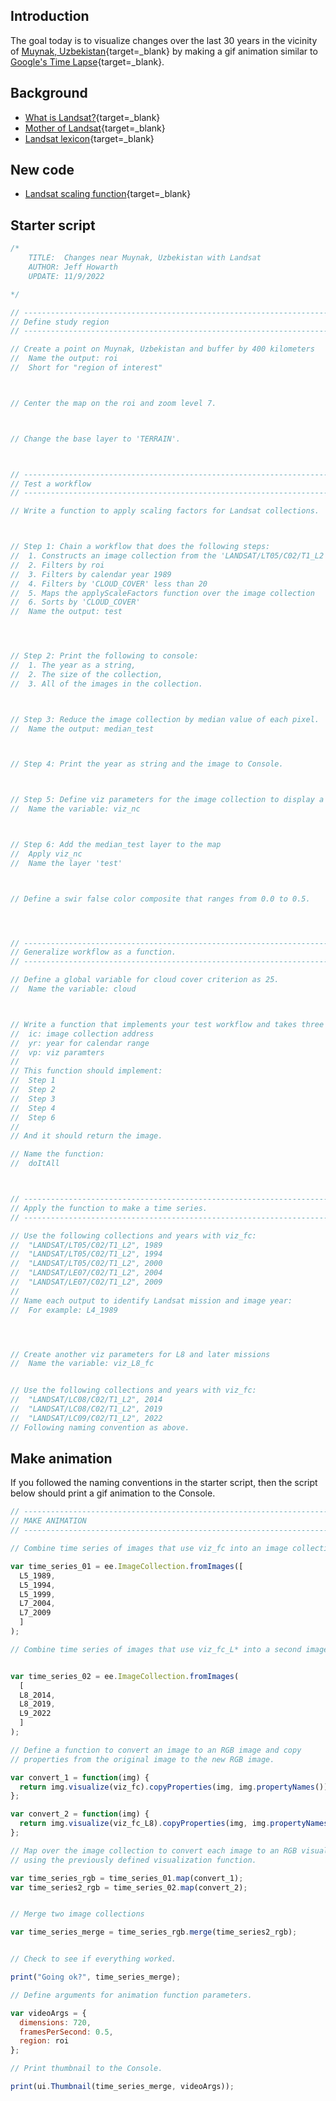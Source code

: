 ## Introduction    

The goal today is to visualize changes over the last 30 years in the vicinity of [Muynak, Uzbekistan](https://www.nytimes.com/2018/08/09/world/asia/aral-sea-disappearing-uzbekistan.html){target=_blank} by making a gif animation similar to [Google's Time Lapse](https://earthengine.google.com/timelapse/){target=_blank}.  

## Background   

- [What is Landsat?](../concepts/what_is_landsat.md){target=_blank}  
- [Mother of Landsat](../concepts/mother_of_landsat.md){target=_blank}  
- [Landsat lexicon](../concepts/landsat_lexicon.md){target=_blank}  

## New code  

- [Landsat scaling function](../code/ic/landsat_scaling_function.md){target=_blank}    


## Starter script    

```js
/*
    TITLE:  Changes near Muynak, Uzbekistan with Landsat  
    AUTHOR: Jeff Howarth  
    UPDATE: 11/9/2022  

*/

// -----------------------------------------------------------------------------------
// Define study region
// -----------------------------------------------------------------------------------

// Create a point on Muynak, Uzbekistan and buffer by 400 kilometers
//  Name the output: roi
//  Short for "region of interest"  



// Center the map on the roi and zoom level 7.  



// Change the base layer to 'TERRAIN'.  



// -----------------------------------------------------------------------------------
// Test a workflow
// -----------------------------------------------------------------------------------

// Write a function to apply scaling factors for Landsat collections.



// Step 1: Chain a workflow that does the following steps:  
//  1. Constructs an image collection from the 'LANDSAT/LT05/C02/T1_L2' address
//  2. Filters by roi
//  3. Filters by calendar year 1989
//  4. Filters by 'CLOUD_COVER' less than 20
//  5. Maps the applyScaleFactors function over the image collection
//  6. Sorts by 'CLOUD_COVER'
//  Name the output: test




// Step 2: Print the following to console:
//  1. The year as a string,
//  2. The size of the collection,
//  3. All of the images in the collection.   



// Step 3: Reduce the image collection by median value of each pixel.
//  Name the output: median_test  



// Step 4: Print the year as string and the image to Console.



// Step 5: Define viz parameters for the image collection to display a natural color composite from 0.0 and 0.3.
//  Name the variable: viz_nc  



// Step 6: Add the median_test layer to the map
//  Apply viz_nc
//  Name the layer 'test'



// Define a swir false color composite that ranges from 0.0 to 0.5.  




// -----------------------------------------------------------------------------------
// Generalize workflow as a function.
// -----------------------------------------------------------------------------------

// Define a global variable for cloud cover criterion as 25.
//  Name the variable: cloud



// Write a function that implements your test workflow and takes three arguments:
//  ic: image collection address
//  yr: year for calendar range
//  vp: viz paramters
//
// This function should implement:
//  Step 1
//  Step 2
//  Step 3
//  Step 4
//  Step 6
//
// And it should return the image.

// Name the function:
//  doItAll



// -----------------------------------------------------------------------------------
// Apply the function to make a time series.
// -----------------------------------------------------------------------------------

// Use the following collections and years with viz_fc:
//  "LANDSAT/LT05/C02/T1_L2", 1989
//  "LANDSAT/LT05/C02/T1_L2", 1994
//  "LANDSAT/LT05/C02/T1_L2", 2000
//  "LANDSAT/LE07/C02/T1_L2", 2004
//  "LANDSAT/LE07/C02/T1_L2", 2009
//
// Name each output to identify Landsat mission and image year:
//  For example: L4_1989




// Create another viz parameters for L8 and later missions
//  Name the variable: viz_L8_fc


// Use the following collections and years with viz_fc:
//  "LANDSAT/LC08/C02/T1_L2", 2014
//  "LANDSAT/LC08/C02/T1_L2", 2019
//  "LANDSAT/LC09/C02/T1_L2", 2022
// Following naming convention as above.

```

## Make animation

If you followed the naming conventions in the starter script, then the script below should print a gif animation to the Console.  

```js
// -----------------------------------------------------------------------------------
// MAKE ANIMATION
// -----------------------------------------------------------------------------------

// Combine time series of images that use viz_fc into an image collection;

var time_series_01 = ee.ImageCollection.fromImages([
  L5_1989,
  L5_1994,
  L5_1999,
  L7_2004,
  L7_2009
  ]
);

// Combine time series of images that use viz_fc_L* into a second image collection;


var time_series_02 = ee.ImageCollection.fromImages(
  [
  L8_2014,
  L8_2019,
  L9_2022
  ]
);

// Define a function to convert an image to an RGB image and copy
// properties from the original image to the new RGB image.

var convert_1 = function(img) {
  return img.visualize(viz_fc).copyProperties(img, img.propertyNames());
};

var convert_2 = function(img) {
  return img.visualize(viz_fc_L8).copyProperties(img, img.propertyNames());
};

// Map over the image collection to convert each image to an RGB visualization
// using the previously defined visualization function.

var time_series_rgb = time_series_01.map(convert_1);
var time_series2_rgb = time_series_02.map(convert_2);


// Merge two image collections

var time_series_merge = time_series_rgb.merge(time_series2_rgb);  


// Check to see if everything worked.

print("Going ok?", time_series_merge);

// Define arguments for animation function parameters.

var videoArgs = {
  dimensions: 720,
  framesPerSecond: 0.5,
  region: roi
};

// Print thumbnail to the Console.

print(ui.Thumbnail(time_series_merge, videoArgs));

```
